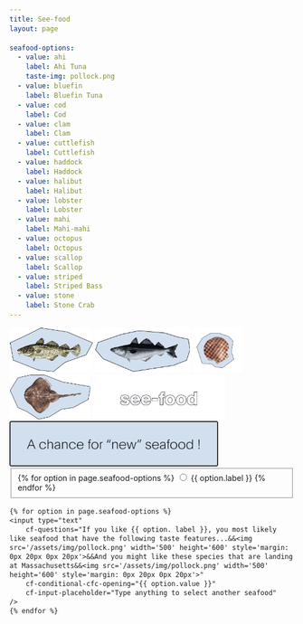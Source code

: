 ```yaml
---
title: See-food
layout: page

seafood-options:
  - value: ahi
    label: Ahi Tuna
    taste-img: pollock.png
  - value: bluefin
    label: Bluefin Tuna
  - value: cod
    label: Cod
  - value: clam
    label: Clam
  - value: cuttlefish
    label: Cuttlefish
  - value: haddock
    label: Haddock
  - value: halibut
    label: Halibut
  - value: lobster
    label: Lobster
  - value: mahi
    label: Mahi-mahi
  - value: octopus
    label: Octopus
  - value: scallop
    label: Scallop
  - value: striped
    label: Striped Bass
  - value: stone
    label: Stone Crab
---
```


<div class="row w-100 h-100 justify-content-center m-0 p-0">
    <div class="col-11 col-md-5 h-100 m-0 p-0 align-items-center d-flex justify-content-center">
        <div id="cf-context" class="dark-theme" role="cf-context" cf-context></div>
        <img class="opening-img show" src="assets/img/open_cod.png" height="80px" >
        <img class="opening-img" src="assets/img/open_pollock.png" height="80px" >
        <img class="opening-img" src="assets/img/open_scallop.png" height="80px" >
        <img class="opening-img" src="assets/img/open_skate.png" height="80px" >
        <img class="opening-img" src="assets/img/open_see.png" height="80px" >
        <img class="opening-img" src="assets/img/open_frame.png" height="80px" >
    </div>
</div>

<form id="myform" cf-form>
    <fieldset cf-label="opening" name="cfc-opening" cf-input-placeholder="Select Seafood"
        cf-questions="JEKYLL!! Imagine a world<br><br>It'll be a long journey, but the first step isn't hard. It starts with trying an unfamiliar local seafood - perhaps something tastes similar to what you already know and like. Let's start right here!&&Find out more about place-based seafood sustainability information, visit Eating with the Ecosystem."
        />
        {% for option in page.seafood-options %}
            <input type="radio" name="cfc-opening" id="intro-{{ option.value }}" value="{{ option.value }}">
            <label for="intro-{{ option.value }}">{{ option.label }}</label>
        {% endfor %}
    </fieldset>

    {% for option in page.seafood-options %}
    <input type="text"
        cf-questions="If you like {{ option. label }}, you most likely like seafood that have the following taste features...&&<img src='/assets/img/pollock.png' width='500' height='600' style='margin: 0px 20px 0px 20px'>&&And you might like these species that are landing at Massachusetts&&<img src='/assets/img/pollock.png' width='500' height='600' style='margin: 0px 20px 0px 20px'>"
        cf-conditional-cfc-opening="{{ option.value }}"
        cf-input-placeholder="Type anything to select another seafood"
    />
    {% endfor %}

</form>
